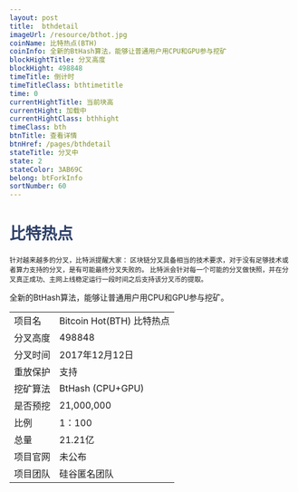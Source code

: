 ```yaml
---
layout: post
title:  bthdetail
imageUrl: /resource/bthot.jpg
coinName: 比特热点(BTH)
coinInfo: 全新的BtHash算法，能够让普通用户用CPU和GPU参与挖矿
blockHightTitle: 分叉高度
blockHight: 498848
timeTitle: 倒计时
timeTitleClass: bthtimetitle
time: 0
currentHightTitle: 当前块高
currentHight: 加载中
currentHightClass: bthhight
timeClass: bth
btnTitle: 查看详情
btnHref: /pages/bthdetail
stateTitle: 分叉中
state: 2
stateColor: 3AB69C
belong: btForkInfo
sortNumber: 60
---
```

<h1 style="color: #2F416A">比特热点</h1>
<small>针对越来越多的分叉，比特派提醒大家：
       区块链分叉具备相当的技术要求，对于没有足够技术或者算力支持的分叉，是有可能最终分叉失败的。
       比特派会针对每一个可能的分叉做快照，并在分叉真正成功、主网上线稳定运行一段时间之后支持该分叉币的提取。
</small>
<p>全新的BtHash算法，能够让普通用户用CPU和GPU参与挖矿。
</p>
<table class="center">
  <tbody>
    <tr>
        <td class="tablehalf">项目名</td>
        <td class="tablehalf">Bitcoin Hot(BTH) 比特热点</td>
    </tr>
    <tr>
        <td>分叉高度</td>
        <td>498848</td>
    </tr>
    <tr>
        <td>分叉时间</td>
        <td>2017年12月12日</td>
    </tr>
    <tr>
        <td>重放保护</td>
        <td>支持</td>
    </tr>
    <tr>
        <td>挖矿算法</td>
        <td>BtHash (CPU+GPU)</td>
    </tr>
    <tr>
        <td>是否预挖</td>
        <td>21,000,000</td>
    </tr>
    <tr>
        <td>比例</td>
        <td>1：100</td>
    </tr>
    <tr>
        <td>总量</td>
        <td>21.21亿</td>
    </tr>
    <tr>
        <td>项目官网</td>
        <td>未公布</td>
    </tr>
    <tr>
        <td>项目团队</td>
        <td>硅谷匿名团队</td>
    </tr>
  </tbody>
</table>